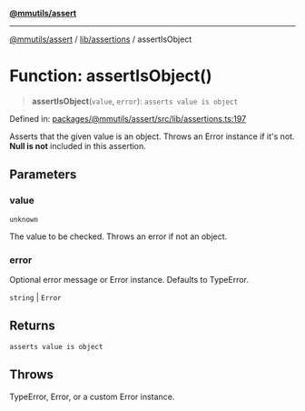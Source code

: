 [**@mmutils/assert**](../../../README.md)

***

[@mmutils/assert](../../../modules.md) / [lib/assertions](../README.md) / assertIsObject

# Function: assertIsObject()

> **assertIsObject**(`value`, `error`): `asserts value is object`

Defined in: [packages/@mmutils/assert/src/lib/assertions.ts:197](https://github.com/mastermind-0xff/-mm-monorepo/blob/3e4b2477717eab2e4a04b9b069db2113414b3f32/packages/@mmutils/assert/src/lib/assertions.ts#L197)

Asserts that the given value is an object. Throws an Error instance if it's
not.
**Null is not** included in this assertion.

## Parameters

### value

`unknown`

The value to be checked. Throws an error if not an object.

### error

Optional error message or Error instance. Defaults to TypeError.

`string` | `Error`

## Returns

`asserts value is object`

## Throws

TypeError, Error, or a custom Error instance.
